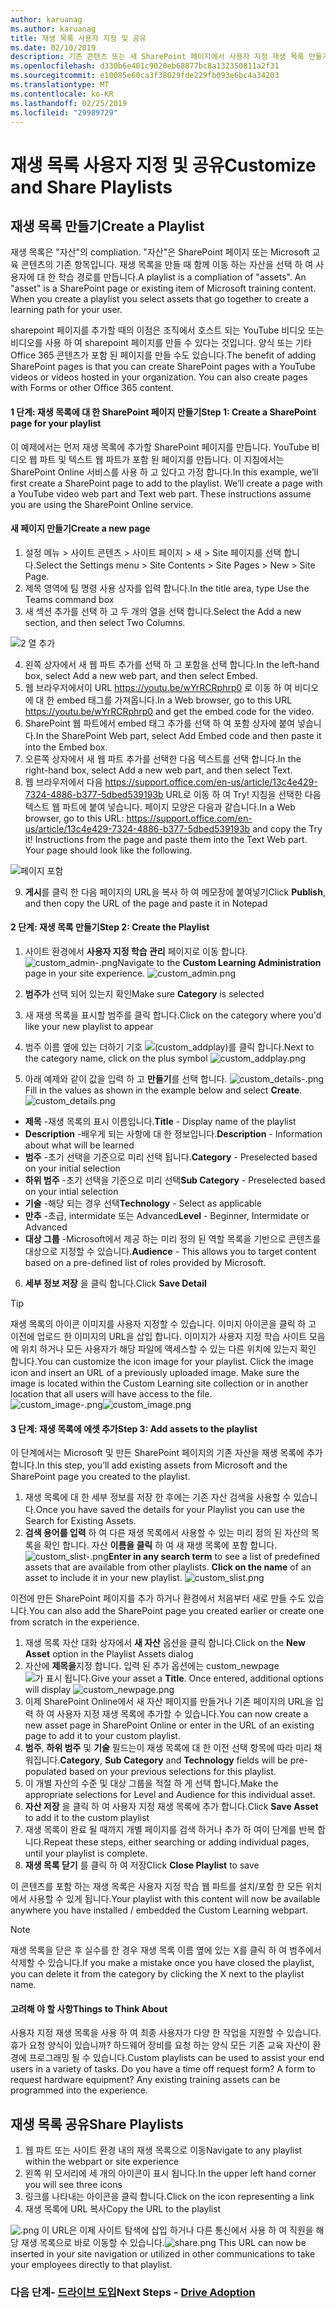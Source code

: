 ```yaml
---
author: karuanag
ms.author: karuanag
title: 재생 목록 사용자 지정 및 공유
ms.date: 02/10/2019
description: 기존 콘텐츠 또는 새 SharePoint 페이지에서 사용자 지정 재생 목록 만들기
ms.openlocfilehash: d330b6e401c9020eb68877bc8a132350811a2f31
ms.sourcegitcommit: e10085e60ca3f38029fde229fb093e6bc4a34203
ms.translationtype: MT
ms.contentlocale: ko-KR
ms.lasthandoff: 02/25/2019
ms.locfileid: "29989729"
---
```

# <a name="customize-and-share-playlists"></a><span data-ttu-id="c581b-103">재생 목록 사용자 지정 및 공유</span><span class="sxs-lookup"><span data-stu-id="c581b-103">Customize and Share Playlists</span></span>

## <a name="create-a-playlist"></a><span data-ttu-id="c581b-104">재생 목록 만들기</span><span class="sxs-lookup"><span data-stu-id="c581b-104">Create a Playlist</span></span>

<span data-ttu-id="c581b-p101">재생 목록은 "자산"의 compliation. "자산"은 SharePoint 페이지 또는 Microsoft 교육 콘텐츠의 기존 항목입니다. 재생 목록을 만들 때 함께 이동 하는 자산을 선택 하 여 사용자에 대 한 학습 경로를 만듭니다.</span><span class="sxs-lookup"><span data-stu-id="c581b-p101">A playlist is a compliation of "assets". An "asset" is a SharePoint page or existing item of Microsoft training content. When you create a playlist you select assets that go together to create a learning path for your user.</span></span>  

<span data-ttu-id="c581b-p102">sharepoint 페이지를 추가할 때의 이점은 조직에서 호스트 되는 YouTube 비디오 또는 비디오를 사용 하 여 sharepoint 페이지를 만들 수 있다는 것입니다. 양식 또는 기타 Office 365 콘텐츠가 포함 된 페이지를 만들 수도 있습니다.</span><span class="sxs-lookup"><span data-stu-id="c581b-p102">The benefit of adding SharePoint pages is that you can create SharePoint pages with a YouTube videos or videos hosted in your organization. You can also create pages with Forms or other Office 365 content.</span></span>  

#### <a name="step-1-create-a-sharepoint-page-for-your-playlist"></a><span data-ttu-id="c581b-110">1 단계: 재생 목록에 대 한 SharePoint 페이지 만들기</span><span class="sxs-lookup"><span data-stu-id="c581b-110">Step 1: Create a SharePoint page for your playlist</span></span>
<span data-ttu-id="c581b-p103">이 예제에서는 먼저 재생 목록에 추가할 SharePoint 페이지를 만듭니다. YouTube 비디오 웹 파트 및 텍스트 웹 파트가 포함 된 페이지를 만듭니다.  이 지침에서는 SharePoint Online 서비스를 사용 하 고 있다고 가정 합니다.</span><span class="sxs-lookup"><span data-stu-id="c581b-p103">In this example, we’ll first create a SharePoint page to add to the playlist. We’ll create a page with a YouTube video web part and Text web part.  These instructions assume you are using the SharePoint Online service.</span></span> 

#### <a name="create-a-new-page"></a><span data-ttu-id="c581b-114">새 페이지 만들기</span><span class="sxs-lookup"><span data-stu-id="c581b-114">Create a new page</span></span>
1.  <span data-ttu-id="c581b-115">설정 메뉴 > 사이트 콘텐츠 > 사이트 페이지 > 새 > Site 페이지를 선택 합니다.</span><span class="sxs-lookup"><span data-stu-id="c581b-115">Select the Settings menu > Site Contents > Site Pages > New > Site Page.</span></span>
2.  <span data-ttu-id="c581b-116">제목 영역에 팀 명령 사용 상자를 입력 합니다.</span><span class="sxs-lookup"><span data-stu-id="c581b-116">In the title area, type Use the Teams command box</span></span>
3.  <span data-ttu-id="c581b-117">새 섹션 추가를 선택 하 고 두 개의 열을 선택 합니다.</span><span class="sxs-lookup"><span data-stu-id="c581b-117">Select the Add a new section, and then select Two Columns.</span></span>

![2 열 추가](media/clo365addtwocolumn.png)

4.  <span data-ttu-id="c581b-119">왼쪽 상자에서 새 웹 파트 추가를 선택 하 고 포함을 선택 합니다.</span><span class="sxs-lookup"><span data-stu-id="c581b-119">In the left-hand box, select Add a new web part, and then select Embed.</span></span> 
5.  <span data-ttu-id="c581b-120">웹 브라우저에서이 URL https://youtu.be/wYrRCRphrp0 로 이동 하 여 비디오에 대 한 embed 태그를 가져옵니다.</span><span class="sxs-lookup"><span data-stu-id="c581b-120">In a Web browser, go to this URL https://youtu.be/wYrRCRphrp0 and get the embed code for the video.</span></span> 
6.  <span data-ttu-id="c581b-121">SharePoint 웹 파트에서 embed 태그 추가를 선택 하 여 포함 상자에 붙여 넣습니다.</span><span class="sxs-lookup"><span data-stu-id="c581b-121">In the SharePoint Web part, select Add Embed code and then paste it into the Embed box.</span></span> 
7.  <span data-ttu-id="c581b-122">오른쪽 상자에서 새 웹 파트 추가를 선택한 다음 텍스트를 선택 합니다.</span><span class="sxs-lookup"><span data-stu-id="c581b-122">In the right-hand box, select Add a new web part, and then select Text.</span></span> 
8.  <span data-ttu-id="c581b-p104">웹 브라우저에서 다음 https://support.office.com/en-us/article/13c4e429-7324-4886-b377-5dbed539193b URL로 이동 하 여 Try! 지침을 선택한 다음 텍스트 웹 파트에 붙여 넣습니다. 페이지 모양은 다음과 같습니다.</span><span class="sxs-lookup"><span data-stu-id="c581b-p104">In a Web browser, go to this URL: https://support.office.com/en-us/article/13c4e429-7324-4886-b377-5dbed539193b and copy the Try it! Instructions from the page and paste them into the Text Web part. Your page should look like the following.</span></span> 

![페이지 포함](media/clo365teamscommandbox.png)

9.  <span data-ttu-id="c581b-127">**게시**를 클릭 한 다음 페이지의 URL을 복사 하 여 메모장에 붙여넣기</span><span class="sxs-lookup"><span data-stu-id="c581b-127">Click **Publish**, and then copy the URL of the page and paste it in Notepad</span></span>

#### <a name="step-2-create-the-playlist"></a><span data-ttu-id="c581b-128">2 단계: 재생 목록 만들기</span><span class="sxs-lookup"><span data-stu-id="c581b-128">Step 2: Create the Playlist</span></span>

1. <span data-ttu-id="c581b-p105">사이트 환경에서 **사용자 지정 학습 관리** 페이지로 이동 합니다. ![custom_admin-.png](media/custom_admin.png)</span><span class="sxs-lookup"><span data-stu-id="c581b-p105">Navigate to the **Custom Learning Administration** page in your site experience. ![custom_admin.png](media/custom_admin.png)</span></span>
1. <span data-ttu-id="c581b-131">**범주가** 선택 되어 있는지 확인</span><span class="sxs-lookup"><span data-stu-id="c581b-131">Make sure **Category** is selected</span></span> 
1. <span data-ttu-id="c581b-132">새 재생 목록을 표시할 범주를 클릭 합니다.</span><span class="sxs-lookup"><span data-stu-id="c581b-132">Click on the category where you'd like your new playlist to appear</span></span>
1. <span data-ttu-id="c581b-133">범주 이름 옆에 있는 더하기 기호 ![(custom_addplay)를 클릭 합니다.](media/custom_addplay.png)</span><span class="sxs-lookup"><span data-stu-id="c581b-133">Next to the category name, click on the plus symbol ![custom_addplay.png](media/custom_addplay.png)</span></span>

1. <span data-ttu-id="c581b-p106">아래 예제와 같이 값을 입력 하 고 **만들기**를 선택 합니다. ![custom_details-.png](media/custom_details.png)</span><span class="sxs-lookup"><span data-stu-id="c581b-p106">Fill in the values as shown in the example below and select **Create**. ![custom_details.png](media/custom_details.png)</span></span>
- <span data-ttu-id="c581b-136">**제목** -재생 목록의 표시 이름입니다.</span><span class="sxs-lookup"><span data-stu-id="c581b-136">**Title** - Display name of the playlist</span></span>
- <span data-ttu-id="c581b-137">**Description** -배우게 되는 사항에 대 한 정보입니다.</span><span class="sxs-lookup"><span data-stu-id="c581b-137">**Description** - Information about what will be learned</span></span>
- <span data-ttu-id="c581b-138">**범주** -초기 선택을 기준으로 미리 선택 됩니다.</span><span class="sxs-lookup"><span data-stu-id="c581b-138">**Category** - Preselected based on your initial selection</span></span>
- <span data-ttu-id="c581b-139">**하위 범주** -초기 선택을 기준으로 미리 선택</span><span class="sxs-lookup"><span data-stu-id="c581b-139">**Sub Category** - Preselected based on your intial selection</span></span>
- <span data-ttu-id="c581b-140">**기술** -해당 되는 경우 선택</span><span class="sxs-lookup"><span data-stu-id="c581b-140">**Technology** - Select as applicable</span></span>
- <span data-ttu-id="c581b-141">**만추** -초급, intermidate 또는 Advanced</span><span class="sxs-lookup"><span data-stu-id="c581b-141">**Level** - Beginner, Intermidate or Advanced</span></span>
- <span data-ttu-id="c581b-142">**대상 그룹** -Microsoft에서 제공 하는 미리 정의 된 역할 목록을 기반으로 콘텐츠를 대상으로 지정할 수 있습니다.</span><span class="sxs-lookup"><span data-stu-id="c581b-142">**Audience** - This allows you to target content based on a pre-defined list of roles provided by Microsoft.</span></span>

6. <span data-ttu-id="c581b-143">**세부 정보 저장** 을 클릭 합니다.</span><span class="sxs-lookup"><span data-stu-id="c581b-143">Click **Save Detail**</span></span>

> [!TIP]
> <span data-ttu-id="c581b-p107">재생 목록의 아이콘 이미지를 사용자 지정할 수 있습니다.  이미지 아이콘을 클릭 하 고 이전에 업로드 한 이미지의 URL을 삽입 합니다.  이미지가 사용자 지정 학습 사이트 모음에 위치 하거나 모든 사용자가 해당 파일에 액세스할 수 있는 다른 위치에 있는지 확인 합니다.</span><span class="sxs-lookup"><span data-stu-id="c581b-p107">You can customize the icon image for your playlist.  Click the image icon and insert an URL of a previously uploaded image.  Make sure the image is located within the Custom Learning site collection or in another location that all users will have access to the file.</span></span>  
<span data-ttu-id="c581b-147">![custom_image-.png](media/custom_image.png)</span><span class="sxs-lookup"><span data-stu-id="c581b-147">![custom_image.png](media/custom_image.png)</span></span>

#### <a name="step-3-add-assets-to-the-playlist"></a><span data-ttu-id="c581b-148">3 단계: 재생 목록에 에셋 추가</span><span class="sxs-lookup"><span data-stu-id="c581b-148">Step 3: Add assets to the playlist</span></span>
<span data-ttu-id="c581b-149">이 단계에서는 Microsoft 및 만든 SharePoint 페이지의 기존 자산을 재생 목록에 추가 합니다.</span><span class="sxs-lookup"><span data-stu-id="c581b-149">In this step, you’ll add existing assets from Microsoft and the SharePoint page you created to the playlist.</span></span> 

1. <span data-ttu-id="c581b-150">재생 목록에 대 한 세부 정보를 저장 한 후에는 기존 자산 검색을 사용할 수 있습니다.</span><span class="sxs-lookup"><span data-stu-id="c581b-150">Once you have saved the details for your Playlist you can use the Search for Existing Assets.</span></span>
1. <span data-ttu-id="c581b-p108">**검색 용어를 입력** 하 여 다른 재생 목록에서 사용할 수 있는 미리 정의 된 자산의 목록을 확인 합니다. 자산 **이름을 클릭** 하 여 새 재생 목록에 포함 합니다. ![custom_slist-.png](media/custom_slist.png)</span><span class="sxs-lookup"><span data-stu-id="c581b-p108">**Enter in any search term** to see a list of predefined assets that are available from other playlists. **Click on the name** of an asset to include it in your new playlist. ![custom_slist.png](media/custom_slist.png)</span></span>

<span data-ttu-id="c581b-154">이전에 만든 SharePoint 페이지를 추가 하거나 환경에서 처음부터 새로 만들 수도 있습니다.</span><span class="sxs-lookup"><span data-stu-id="c581b-154">You can also add the SharePoint page you created earlier or create one from scratch in the experience.</span></span>

1. <span data-ttu-id="c581b-155">재생 목록 자산 대화 상자에서 **새 자산** 옵션을 클릭 합니다.</span><span class="sxs-lookup"><span data-stu-id="c581b-155">Click on the **New Asset** option in the Playlist Assets dialog</span></span>
1. <span data-ttu-id="c581b-p109">자산에 **제목을**지정 합니다. 입력 된 추가 옵션에는 custom_newpage ![가 표시 됩니다.](media/custom_newpage.png)</span><span class="sxs-lookup"><span data-stu-id="c581b-p109">Give your asset a **Title**. Once entered, additional options will display ![custom_newpage.png](media/custom_newpage.png)</span></span>
1. <span data-ttu-id="c581b-158">이제 SharePoint Online에서 새 자산 페이지를 만들거나 기존 페이지의 URL을 입력 하 여 사용자 지정 재생 목록에 추가할 수 있습니다.</span><span class="sxs-lookup"><span data-stu-id="c581b-158">You can now create a new asset page in SharePoint Online or enter in the URL of an existing page to add it to your custom playlist.</span></span> 
1. <span data-ttu-id="c581b-159">**범주**, **하위 범주** 및 **기술** 필드는이 재생 목록에 대 한 이전 선택 항목에 따라 미리 채워집니다.</span><span class="sxs-lookup"><span data-stu-id="c581b-159">**Category**, **Sub Category** and **Technology** fields will be pre-populated based on your previous selections for this playlist.</span></span>
1. <span data-ttu-id="c581b-160">이 개별 자산의 수준 및 대상 그룹을 적절 하 게 선택 합니다.</span><span class="sxs-lookup"><span data-stu-id="c581b-160">Make the appropriate selections for Level and Audience for this individual asset.</span></span>  
1. <span data-ttu-id="c581b-161">**자산 저장** 을 클릭 하 여 사용자 지정 재생 목록에 추가 합니다.</span><span class="sxs-lookup"><span data-stu-id="c581b-161">Click **Save Asset** to add it to the custom playlist</span></span>
1. <span data-ttu-id="c581b-162">재생 목록이 완료 될 때까지 개별 페이지를 검색 하거나 추가 하 여이 단계를 반복 합니다.</span><span class="sxs-lookup"><span data-stu-id="c581b-162">Repeat these steps, either searching or adding individual pages, until your playlist is complete.</span></span> 
1. <span data-ttu-id="c581b-163">**재생 목록 닫기** 를 클릭 하 여 저장</span><span class="sxs-lookup"><span data-stu-id="c581b-163">Click **Close Playlist** to save</span></span>

<span data-ttu-id="c581b-164">이 콘텐츠를 포함 하는 재생 목록은 사용자 지정 학습 웹 파트를 설치/포함 한 모든 위치에서 사용할 수 있게 됩니다.</span><span class="sxs-lookup"><span data-stu-id="c581b-164">Your playlist with this content will now be available anywhere you have installed / embedded the Custom Learning webpart.</span></span> 

> [!NOTE]
> <span data-ttu-id="c581b-165">재생 목록을 닫은 후 실수를 한 경우 재생 목록 이름 옆에 있는 X를 클릭 하 여 범주에서 삭제할 수 있습니다.</span><span class="sxs-lookup"><span data-stu-id="c581b-165">If you make a mistake once you have closed the playlist, you can delete it from the category by clicking the X next to the playlist name.</span></span>  

#### <a name="things-to-think-about"></a><span data-ttu-id="c581b-166">고려해 야 할 사항</span><span class="sxs-lookup"><span data-stu-id="c581b-166">Things to Think About</span></span>

<span data-ttu-id="c581b-p110">사용자 지정 재생 목록을 사용 하 여 최종 사용자가 다양 한 작업을 지원할 수 있습니다.  휴가 요청 양식이 있습니까?  하드웨어 장비를 요청 하는 양식  모든 기존 교육 자산이 환경에 프로그래밍 될 수 있습니다.</span><span class="sxs-lookup"><span data-stu-id="c581b-p110">Custom playlists can be used to assist your end users in a variety of tasks.  Do you have a time off request form?  A form to request hardware equipment?  Any existing training assets can be programmed into the experience.</span></span>  

## <a name="share-playlists"></a><span data-ttu-id="c581b-171">재생 목록 공유</span><span class="sxs-lookup"><span data-stu-id="c581b-171">Share Playlists</span></span>

1. <span data-ttu-id="c581b-172">웹 파트 또는 사이트 환경 내의 재생 목록으로 이동</span><span class="sxs-lookup"><span data-stu-id="c581b-172">Navigate to any playlist within the webpart or site experience</span></span>
1. <span data-ttu-id="c581b-173">왼쪽 위 모서리에 세 개의 아이콘이 표시 됩니다.</span><span class="sxs-lookup"><span data-stu-id="c581b-173">In the upper left hand corner you will see three icons</span></span>
1. <span data-ttu-id="c581b-174">링크를 나타내는 아이콘을 클릭 합니다.</span><span class="sxs-lookup"><span data-stu-id="c581b-174">Click on the icon representing a link</span></span>
1. <span data-ttu-id="c581b-175">재생 목록에 URL 복사</span><span class="sxs-lookup"><span data-stu-id="c581b-175">Copy the URL to the playlist</span></span>

<span data-ttu-id="c581b-176">![.png](media/share.png) 이 URL은 이제 사이트 탐색에 삽입 하거나 다른 통신에서 사용 하 여 직원을 해당 재생 목록으로 바로 이동할 수 있습니다.</span><span class="sxs-lookup"><span data-stu-id="c581b-176">![share.png](media/share.png) This URL can now be inserted in your site navigation or utilized in other communications to take your employees directly to that playlist.</span></span> 

### <a name="next-steps---drive-adoptiondriveadoptionmd"></a><span data-ttu-id="c581b-177">다음 단계- [드라이브 도입](driveadoption.md)</span><span class="sxs-lookup"><span data-stu-id="c581b-177">Next Steps - [Drive Adoption](driveadoption.md)</span></span>
